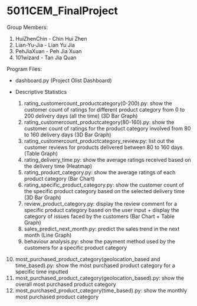 # 5011CEM_FinalProject

Group Members:
1. HuiZhenChin - Chin Hui Zhen
2. Lian-Yu-Jia - Lian Yu Jia
3. PehJiaXuan - Peh Jia Xuan
4. 101wizard - Tan Jia Quan

Program Files:
- dashboard.py (Project Olist Dashboard)
- Descriptive Statistics
  
  1. rating_customercount_productcategory(0-200).py: show the customer count of ratings for different product category from 0 to 200 delivery days (all the time) (3D Bar Graph)
  2. rating_customercount_productcategory(80-160).py: show the customer count of ratings for the product category involved from 80 to 160 delivery days (3D Bar Graph)
  3. rating_customercount_productcategory_review.py: list out the customer reviews for products delivered between 80 to 160 days (Table Graph)
  4. rating_delivery_time.py: show the average ratings received based on the delivery time (Heatmap)
  5. rating_product_category.py: show the average ratings of each product category (Bar Chart)
  6. rating_specific_product_category.py: show the customer count of the specific product category based on the selected delivery time (3D Bar Graph)
  7. review_product_category.py: display the review comment for a specific product category based on the user input + display the category of issues faced by the customers (Bar Chart + Table Graph)
  8. sales_predict_next_month.py: predict the sales trend in the next month (Line Graph)
  9. behaviour analysis.py: show the payment method used by the customers for a specific product category
 10. most_purchased_product_category(geolocation_based and time_based).py: show the most purchased product category for a specific time inputted
 11. most_purchased_product_category(geolocation_based).py: show the overall most purchased product category
 12. most_purchased_product_category(time_based).py: show the monthly most purchased product category
